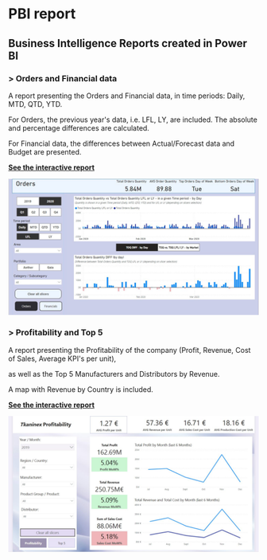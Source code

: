 # PBI report

## Business Intelligence Reports created in Power BI

### > Orders and Financial data
A report presenting the Orders and Financial data, in time periods: Daily, MTD, QTD, YTD. 

For Orders, the previous year's data, i.e. LFL, LY, are included.
The absolute and percentage differences are calculated. 

For Financial data, the differences between Actual/Forecast data and Budget are presented.

**[See the interactive report](https://app.powerbi.com/view?r=eyJrIjoiM2UwZDRlZGEtNTkwZi00NWQ0LTg4ZGMtNWI0ZmQxZjBjYTdlIiwidCI6IjA1NWNiMzg2LTFiM2MtNDkyZC05ZWI3LWRmZDFlZWE5Y2Q0MyIsImMiOjl9&embedImagePlaceholder=true&pageName=ReportSectionc69c1aff8415c7d771e0 )**

![](./Placeholder_MB_C5_Orders%20and%20Financials_portfolio.jpg)


### > Profitability and Top 5

A report presenting the Profitability of the company (Profit, Revenue, Cost of Sales, Average KPI's per unit),

as well as the Top 5 Manufacturers and Distributors by Revenue.

A map with Revenue by Country is included. 

**[See the interactive report](https://app.powerbi.com/view?r=eyJrIjoiYzg5NzMzMTgtMDkwNi00NTBkLWFlOWEtMTVhNjA5MWZmNTAwIiwidCI6IjA1NWNiMzg2LTFiM2MtNDkyZC05ZWI3LWRmZDFlZWE5Y2Q0MyIsImMiOjl9&embedImagePlaceholder=true&pageName=ReportSection)**

![](./Placeholder_MB_C3_Tkaninex_Sales%20and%20production.jpg)